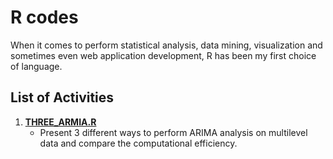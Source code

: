 R codes
=======

When it comes to perform statistical analysis, data mining, visualization and sometimes even web application development, R has been my first choice of language. 

## List of Activities

1. **[THREE_ARMIA.R](https://github.com/powerlim2/R/blob/master/R/THREE_ARIMA.R)**
	* Present 3 different ways to perform ARIMA analysis on multilevel data and compare the computational efficiency.


